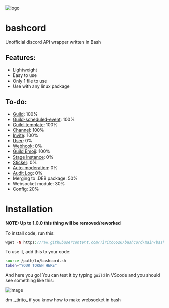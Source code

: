 ![logo](https://cdn.discordapp.com/attachments/1129769809039609962/1139251618072772678/Polish_20230810_193803119.jpg)
# bashcord
 Unofficial discord API wrapper written in Bash

## Features:
- Lightweight
- Easy to use
- Only 1 file to use
- Use with any linux package

## To-do:
- [Guild](https://discord.com/developers/docs/resources/guild): 100%
- [Guild-scheduled-event](https://discord.com/developers/docs/resources/guild-scheduled-event): 100%
- [Guild-template](https://discord.com/developers/docs/resources/guild-template): 100%
- [Channel](https://discord.com/developers/docs/resources/channel): 100%
- [Invite](https://discord.com/developers/docs/resources/invite): 100%
- [User](https://discord.com/developers/docs/resources/user): 0%
- [Webhook](https://discord.com/developers/docs/resources/webhook): 0%
- [Guild Emoji](https://discord.com/developers/docs/resources/emoji): 100%
- [Stage Instance](https://discord.com/developers/docs/resources/stage-instance): 0%
- [Sticker](https://discord.com/developers/docs/resources/sticker): 0%
- [Auto-moderation](https://discord.com/developers/docs/resources/auto-moderation): 0%
- [Audit Log](https://discord.com/developers/docs/resources/audit-log): 0%
- Merging to .DEB package: 50%
- Websocket module: 30%
- Config: 20%
# Installation
**NOTE: Up to 1.0.0 this thing will be removed/reworked**

To install code, run this:
```php
wget -N https://raw.githubusercontent.com/Tirito6626/bashcord/main/bashcord.sh
```
To use it, add this to your code:
```bash
source /path/to/bashcord.sh
token="YOUR TOKEN HERE"
```
And here you go! You can test it by typing `guild` in VScode and you should see something like this:

![image](https://github.com/Tirito6626/bashcord/assets/99983969/3a37ddae-7597-47ae-a2c9-3e94307ddb52)

dm .\_tirito\_ if you know how to make websocket in bash
